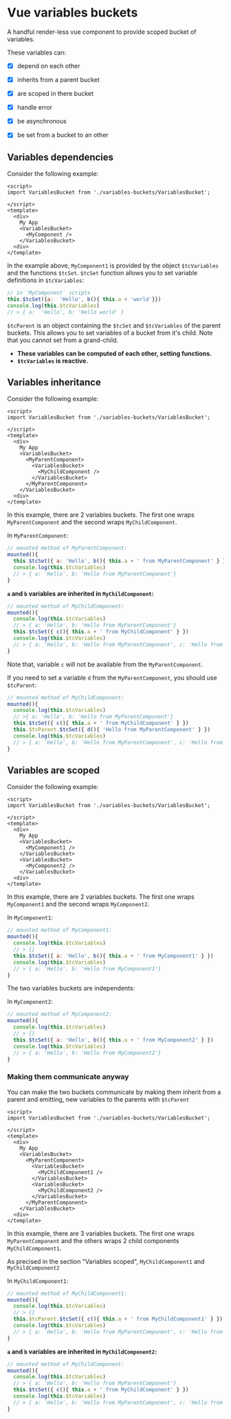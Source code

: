 
# Vue variables buckets

A handful render-less vue component to provide scoped bucket of variables.

These variables can:

- [x] depend on each other
- [x] inherits from a parent bucket
- [x] are scoped in there bucket
- [x] handle error
- [x] be asynchronous
- [x] be set from a bucket to an other


## Variables dependencies

Consider the following example:

```vue
<script>
import VariablesBucket from './variables-buckets/VariablesBucket';

</script>
<template>
  <div>
    My App
    <VariablesBucket>
      <MyComponent />
    </VariablesBucket>
  <div>
</template>
```

In the example above, `MyComponent1` is provided by the object
`$tcVariables` and the functions `$tcSet`. `$tcSet` function allows you to set variable definitions in `$tcVariables`:

```js
// in `MyComponent` scripts
this.$tcSet({a:  'Hello', b(){ this.a + 'world'}})
console.log(this.$tcVariables)
// > { a:  'Hello', b: 'Hello world' }
```

`$tcParent` is an object containing the `$tcSet` and `$tcVariables` of the parent buckets. This allows you to set variables of a bucket from it's child. Note that you cannot set from a grand-child.

- **These variables can be computed of each other, setting functions.**
- **`$tcVariables` is reactive.**


## Variables inheritance

Consider the following example:

```vue
<script>
import VariablesBucket from './variables-buckets/VariablesBucket';

</script>
<template>
  <div>
    My App
    <VariablesBucket>
      <MyParentComponent>
        <VariablesBucket>
          <MyChildComponent />
        </VariablesBucket>
      </MyParentComponent>
    </VariablesBucket>
  <div>
</template>
```

In this example, there are 2 variables buckets. The first one wraps `MyParentComponent` and the second wraps `MyChildComponent`.

In `MyParentComponent`:
```js
// mounted method of MyParentComponent:
mounted(){
  this.$tcSet({ a: 'Hello', b(){ this.a + ' from MyParentComponent' } })
  console.log(this.$tcVariables)
  // > { a: 'Hello', b: 'Hello from MyParentComponent'}
}
```

**`a` and `b` variables are inherited in `MyChildComponent`:**

```js
// mounted method of MyChildComponent:
mounted(){
  console.log(this.$tcVariables)
  // > { a: 'Hello', b: 'Hello from MyParentComponent'}
  this.$tcSet({ c(){ this.a + ' from MyChildComponent' } })
  console.log(this.$tcVariables)
  // > { a: 'Hello', b: 'Hello from MyParentComponent', c: 'Hello from MyChildComponent'}
}
```

Note that, variable `c` will not be available from the `MyParentComponent`.

If you need to set a variable `d` from the `MyParentComponent`, you should use
`$tcParent`:

```js
// mounted method of MyChildComponent:
mounted(){
  console.log(this.$tcVariables)
  // >{ a: 'Hello', b: 'Hello from MyParentComponent'}
  this.$tcSet({ c(){ this.a + ' from MyChildComponent' } })
  this.$tcParent.$tcSet({ d(){ 'Hello from MyParentComponent' } })
  console.log(this.$tcVariables)
  // > { a: 'Hello', b: 'Hello from MyParentComponent', c: 'Hello from MyChildComponent', d: 'Hello from MyParentComponent'}
}
```

## Variables are scoped

Consider the following example:

```vue
<script>
import VariablesBucket from './variables-buckets/VariablesBucket';

</script>
<template>
  <div>
    My App
    <VariablesBucket>
      <MyComponent1 />
    </VariablesBucket>
    <VariablesBucket>
      <MyComponent2 />
    </VariablesBucket>
  <div>
</template>
```

In this example, there are 2 variables buckets. The first one wraps `MyComponent1` and the second wraps `MyComponent2`.

In `MyComponent1`:
```js
// mounted method of MyComponent1:
mounted(){
  console.log(this.$tcVariables)
  // > {}
  this.$tcSet({ a: 'Hello', b(){ this.a + ' from MyComponent1' } })
  console.log(this.$tcVariables)
  // > { a: 'Hello', b: 'Hello from MyComponent1'}
}
```

The two variables buckets are independents:

In `MyComponent2`:
```js
// mounted method of MyComponent2:
mounted(){
  console.log(this.$tcVariables)
  // > {}
  this.$tcSet({ a: 'Hello', b(){ this.a + ' from MyComponent2' } })
  console.log(this.$tcVariables)
  // > { a: 'Hello', b: 'Hello from MyComponent2'}
}
```

### Making them communicate anyway

You can make the two buckets communicate by making them inherit from a parent
and emitting, new variables to the parents with `$tcParent`

```vue
<script>
import VariablesBucket from './variables-buckets/VariablesBucket';

</script>
<template>
  <div>
    My App
    <VariablesBucket>
      <MyParentComponent>
        <VariablesBucket>
          <MyChildComponent1 />
        </VariablesBucket>
        <VariablesBucket>
          <MyChildComponent2 />
        </VariablesBucket>
      </MyParentComponent>
    </VariablesBucket>
  <div>
</template>
```

In this example, there are 3 variables buckets. The first one wraps `MyParentComponent` and the others wraps 2 child components `MyChildComponent1`.

As precised in the section "Variables scoped", `MyChildComponent1` and `MyChildComponent2`

In `MyChildComponent1`:
```js
// mounted method of MyChildComponent1:
mounted(){
  console.log(this.$tcVariables)
  // > {}
  this.$tcParent.$tcSet({ c(){ this.a + ' from MyChildComponent1' } })
  console.log(this.$tcVariables)
  // > { a: 'Hello', b: 'Hello from MyParentComponent', c: 'Hello from MyChildComponent1'}
}
```

**`a` and `b` variables are inherited in `MyChildComponent2`:**

```js
// mounted method of MyChildComponent:
mounted(){
  console.log(this.$tcVariables)
  // > { a: 'Hello', b: 'Hello from MyParentComponent'}
  this.$tcSet({ c(){ this.a + ' from MyChildComponent' } })
  console.log(this.$tcVariables)
  // > { a: 'Hello', b: 'Hello from MyParentComponent', c: 'Hello from MyChildComponent'}
}
```
